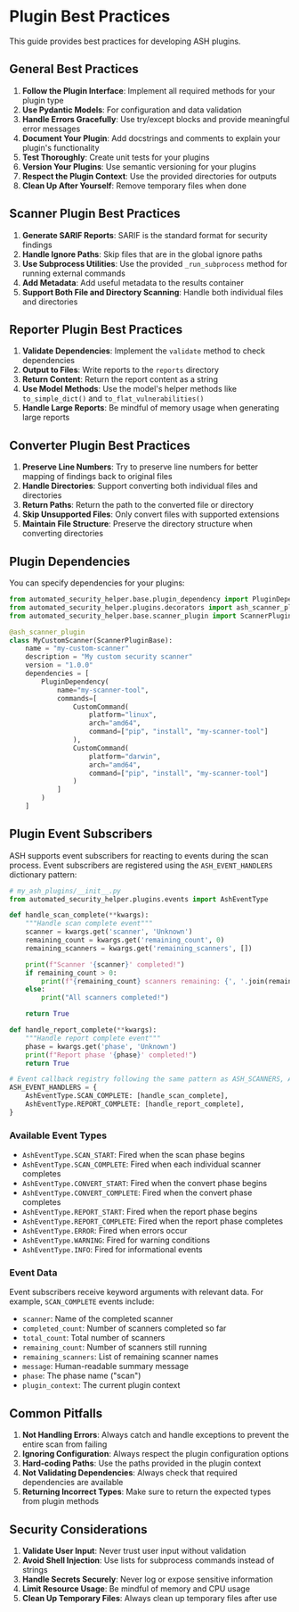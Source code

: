 # Plugin Best Practices

This guide provides best practices for developing ASH plugins.

## General Best Practices

1. **Follow the Plugin Interface**: Implement all required methods for your plugin type
2. **Use Pydantic Models**: For configuration and data validation
3. **Handle Errors Gracefully**: Use try/except blocks and provide meaningful error messages
4. **Document Your Plugin**: Add docstrings and comments to explain your plugin's functionality
5. **Test Thoroughly**: Create unit tests for your plugins
6. **Version Your Plugins**: Use semantic versioning for your plugins
7. **Respect the Plugin Context**: Use the provided directories for outputs
8. **Clean Up After Yourself**: Remove temporary files when done

## Scanner Plugin Best Practices

1. **Generate SARIF Reports**: SARIF is the standard format for security findings
2. **Handle Ignore Paths**: Skip files that are in the global ignore paths
3. **Use Subprocess Utilities**: Use the provided `_run_subprocess` method for running external commands
4. **Add Metadata**: Add useful metadata to the results container
5. **Support Both File and Directory Scanning**: Handle both individual files and directories

## Reporter Plugin Best Practices

1. **Validate Dependencies**: Implement the `validate` method to check dependencies
2. **Output to Files**: Write reports to the `reports` directory
3. **Return Content**: Return the report content as a string
4. **Use Model Methods**: Use the model's helper methods like `to_simple_dict()` and `to_flat_vulnerabilities()`
5. **Handle Large Reports**: Be mindful of memory usage when generating large reports

## Converter Plugin Best Practices

1. **Preserve Line Numbers**: Try to preserve line numbers for better mapping of findings back to original files
2. **Handle Directories**: Support converting both individual files and directories
3. **Return Paths**: Return the path to the converted file or directory
4. **Skip Unsupported Files**: Only convert files with supported extensions
5. **Maintain File Structure**: Preserve the directory structure when converting directories

## Plugin Dependencies

You can specify dependencies for your plugins:

```python
from automated_security_helper.base.plugin_dependency import PluginDependency, CustomCommand
from automated_security_helper.plugins.decorators import ash_scanner_plugin
from automated_security_helper.base.scanner_plugin import ScannerPluginBase

@ash_scanner_plugin
class MyCustomScanner(ScannerPluginBase):
    name = "my-custom-scanner"
    description = "My custom security scanner"
    version = "1.0.0"
    dependencies = [
        PluginDependency(
            name="my-scanner-tool",
            commands=[
                CustomCommand(
                    platform="linux",
                    arch="amd64",
                    command=["pip", "install", "my-scanner-tool"]
                ),
                CustomCommand(
                    platform="darwin",
                    arch="amd64",
                    command=["pip", "install", "my-scanner-tool"]
                )
            ]
        )
    ]
```

## Plugin Event Subscribers

ASH supports event subscribers for reacting to events during the scan process. Event subscribers are registered using the `ASH_EVENT_HANDLERS` dictionary pattern:

```python
# my_ash_plugins/__init__.py
from automated_security_helper.plugins.events import AshEventType

def handle_scan_complete(**kwargs):
    """Handle scan complete event"""
    scanner = kwargs.get('scanner', 'Unknown')
    remaining_count = kwargs.get('remaining_count', 0)
    remaining_scanners = kwargs.get('remaining_scanners', [])

    print(f"Scanner '{scanner}' completed!")
    if remaining_count > 0:
        print(f"{remaining_count} scanners remaining: {', '.join(remaining_scanners)}")
    else:
        print("All scanners completed!")

    return True

def handle_report_complete(**kwargs):
    """Handle report complete event"""
    phase = kwargs.get('phase', 'Unknown')
    print(f"Report phase '{phase}' completed!")
    return True

# Event callback registry following the same pattern as ASH_SCANNERS, ASH_REPORTERS, etc.
ASH_EVENT_HANDLERS = {
    AshEventType.SCAN_COMPLETE: [handle_scan_complete],
    AshEventType.REPORT_COMPLETE: [handle_report_complete],
}
```

### Available Event Types

- `AshEventType.SCAN_START`: Fired when the scan phase begins
- `AshEventType.SCAN_COMPLETE`: Fired when each individual scanner completes
- `AshEventType.CONVERT_START`: Fired when the convert phase begins
- `AshEventType.CONVERT_COMPLETE`: Fired when the convert phase completes
- `AshEventType.REPORT_START`: Fired when the report phase begins
- `AshEventType.REPORT_COMPLETE`: Fired when the report phase completes
- `AshEventType.ERROR`: Fired when errors occur
- `AshEventType.WARNING`: Fired for warning conditions
- `AshEventType.INFO`: Fired for informational events

### Event Data

Event subscribers receive keyword arguments with relevant data. For example, `SCAN_COMPLETE` events include:

- `scanner`: Name of the completed scanner
- `completed_count`: Number of scanners completed so far
- `total_count`: Total number of scanners
- `remaining_count`: Number of scanners still running
- `remaining_scanners`: List of remaining scanner names
- `message`: Human-readable summary message
- `phase`: The phase name ("scan")
- `plugin_context`: The current plugin context

## Common Pitfalls

1. **Not Handling Errors**: Always catch and handle exceptions to prevent the entire scan from failing
2. **Ignoring Configuration**: Always respect the plugin configuration options
3. **Hard-coding Paths**: Use the paths provided in the plugin context
4. **Not Validating Dependencies**: Always check that required dependencies are available
5. **Returning Incorrect Types**: Make sure to return the expected types from plugin methods

## Security Considerations

1. **Validate User Input**: Never trust user input without validation
2. **Avoid Shell Injection**: Use lists for subprocess commands instead of strings
3. **Handle Secrets Securely**: Never log or expose sensitive information
4. **Limit Resource Usage**: Be mindful of memory and CPU usage
5. **Clean Up Temporary Files**: Always clean up temporary files after use